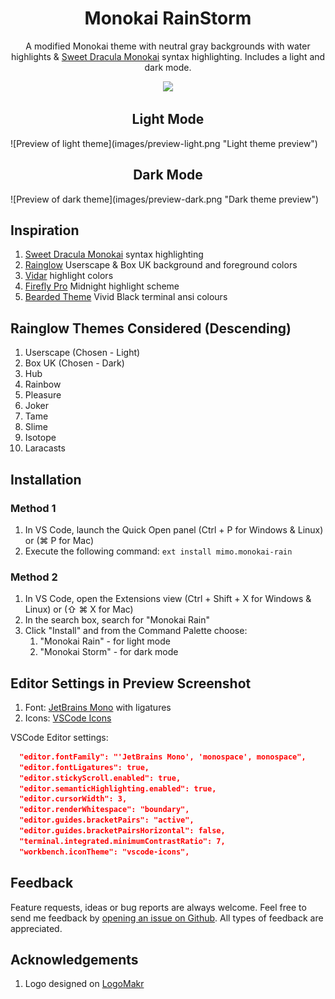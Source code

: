 <h1 align="center">Monokai RainStorm</h1>

<p align="center">
    A modified Monokai theme with neutral gray backgrounds with water highlights &
    <a href="https://marketplace.visualstudio.com/items?itemName=lefd.sweetdracula-monokai">Sweet Dracula Monokai</a> syntax highlighting.
    Includes a light and dark mode.
</p>

<p align="center">
    <a title="Preview" href="https://vscode.dev/theme/mimo.monokai-rain">
        <img src="https://img.shields.io/badge/preview-grey?style=for-the-badge&logo=visualstudiocode&color=A6E22E&logoColor=000000">
    </a>
</p>

<h2 align="center">Light Mode</h2>
![Preview of light theme](images/preview-light.png "Light theme preview")

<h2 align="center">Dark Mode</h2>
![Preview of dark theme](images/preview-dark.png "Dark theme preview")

## Inspiration

1. [Sweet Dracula Monokai](https://marketplace.visualstudio.com/items?itemName=lefd.sweetdracula-monokai) syntax highlighting
3. [Rainglow](https://marketplace.visualstudio.com/items?itemName=daylerees.rainglow) Userscape & Box UK background and foreground colors
4. [Vidar](https://marketplace.visualstudio.com/items?itemName=Vidar.24x7dev-design) highlight colors
5. [Firefly Pro](https://marketplace.visualstudio.com/items?itemName=ankitcode.firefly) Midnight highlight scheme
6. [Bearded Theme](https://marketplace.visualstudio.com/items?itemName=BeardedBear.beardedtheme) Vivid Black terminal ansi colours

## Rainglow Themes Considered (Descending)

1. Userscape (Chosen - Light)
2. Box UK (Chosen - Dark)
3. Hub
4. Rainbow
5. Pleasure
6. Joker
7. Tame
8. Slime
9. Isotope
10. Laracasts

## Installation

### Method 1
1. In VS Code, launch the Quick Open panel (Ctrl + P for Windows & Linux) or (⌘ P for Mac)
2. Execute the following command:
```ext install mimo.monokai-rain```

### Method 2
1. In VS Code, open the Extensions view (Ctrl + Shift + X for Windows & Linux) or (⇧ ⌘ X for Mac)
2. In the search box, search for "Monokai Rain"
3. Click "Install" and from the Command Palette choose:
     1. "Monokai Rain" - for light mode
     2. "Monokai Storm" - for dark mode


## Editor Settings in Preview Screenshot

1. Font: [JetBrains Mono](https://www.jetbrains.com/lp/mono/) with ligatures
2. Icons: [VSCode Icons](https://marketplace.visualstudio.com/items?itemName=vscode-icons-team.vscode-icons)

VSCode Editor settings:
```json
  "editor.fontFamily": "'JetBrains Mono', 'monospace', monospace",
  "editor.fontLigatures": true,
  "editor.stickyScroll.enabled": true,
  "editor.semanticHighlighting.enabled": true,
  "editor.cursorWidth": 3,
  "editor.renderWhitespace": "boundary",
  "editor.guides.bracketPairs": "active",
  "editor.guides.bracketPairsHorizontal": false,
  "terminal.integrated.minimumContrastRatio": 7,
  "workbench.iconTheme": "vscode-icons",
```

## Feedback
Feature requests, ideas or bug reports are always welcome. Feel free to send me feedback by [opening an issue on Github](https://github.com/michellemounde/monokai-rain/issues/new). All types of feedback are appreciated.

## Acknowledgements
1. Logo designed on [LogoMakr](https://logomakr.com/)
